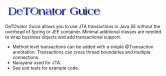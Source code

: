![Title](images/title.png)

DeTOnator Guice allows you to use JTA transactions in Java SE without the overhead of Spring or JEE container.
Minimal additional classes are needed to wrap business objects and add transactional support.
* Method level transactions can be added with a simple @Transaction annotation. Transactions can cross thread boundaries and
multiple connections.
* Narayana used for JTA.
* See unit tests for example code.
